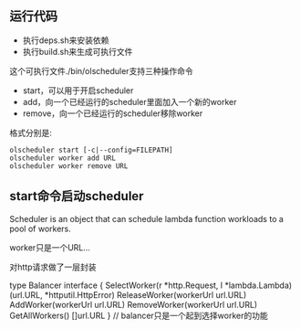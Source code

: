 ## 运行代码
- 执行deps.sh来安装依赖
- 执行build.sh来生成可执行文件

这个可执行文件./bin/olscheduler支持三种操作命令
- start，可以用于开启scheduler
- add，向一个已经运行的scheduler里面加入一个新的worker
- remove，向一个已经运行的scheduler移除worker

格式分别是:
```
olscheduler start [-c|--config=FILEPATH]
olscheduler worker add URL
olscheduler worker remove URL
```

## start命令启动scheduler
Scheduler is an object that can schedule lambda function workloads to a pool of workers.

worker只是一个URL...

对http请求做了一层封装



















type Balancer interface {
	SelectWorker(r *http.Request, l *lambda.Lambda) (url.URL, *httputil.HttpError)
	ReleaseWorker(workerUrl url.URL)
	AddWorker(workerUrl url.URL)
	RemoveWorker(workerUrl url.URL)
	GetAllWorkers() []url.URL
} // balancer只是一个起到选择worker的功能










